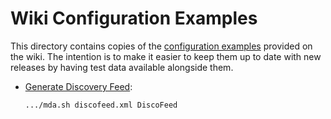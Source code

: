 # Wiki Configuration Examples

This directory contains copies of the [configuration examples][wiki:examples]
provided on the wiki. The intention is to make it easier to keep them up to date
with new releases by having test data available alongside them.

[wiki:examples]: https://wiki.shibboleth.net/confluence/display/MA1/Configuration+Examples

- [Generate Discovery Feed](https://shibboleth.atlassian.net/wiki/spaces/MA1/pages/1552614062/Generate+Discovery+Feed):

    `.../mda.sh discofeed.xml DiscoFeed`
